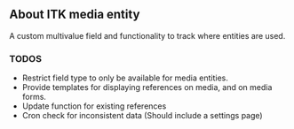 ## About ITK media entity
A custom multivalue field and functionality to track where entities are used.

### TODOS
* Restrict field type to only be available for media entities.
* Provide templates for displaying references on media, and on media forms.
* Update function for existing references
* Cron check for inconsistent data (Should include a settings page)
